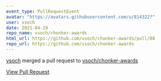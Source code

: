 ```yaml
---
event_type: PullRequestEvent
avatar: "https://avatars.githubusercontent.com/u/814322?"
user: vsoch
date: 2021-04-29
repo_name: vsoch/chonker-awards
html_url: https://github.com/vsoch/chonker-awards/pull/88
repo_url: https://github.com/vsoch/chonker-awards
---
```


<a href='https://github.com/vsoch' target='_blank'>vsoch</a> merged a pull request to <a href='https://github.com/vsoch/chonker-awards' target='_blank'>vsoch/chonker-awards</a>

<a href='https://github.com/vsoch/chonker-awards/pull/88' target='_blank'>View Pull Request</a>
